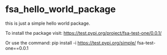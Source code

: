 # fsa_hello_world_package
this is just a simple hello world package.

To install the package visit:
https://test.pypi.org/project/fsa-test-one/0.0.1/

Or use the command:
pip install -i https://test.pypi.org/simple/ fsa-test-one==0.0.1
